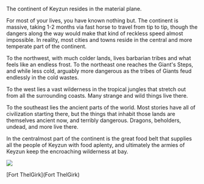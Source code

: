 The continent of Keyzun resides in the material plane.

For most of your lives, you have known nothing but. The continent is massive, taking 1-2 months via fast horse to travel from tip to tip, though the dangers along the way would make that kind of reckless speed almost impossible. In reality, most cities and towns reside in the central and more temperate part of the continent.

To the northwest, with much colder lands, lives barbarian tribes and what feels like an endless frost. To the northeast one reaches the Giant's Steps, and while less cold, arguably more dangerous as the tribes of Giants feud endlessly in the cold wastes.

To the west lies a vast wilderness in the tropical jungles that stretch out from all the surrounding coasts. Many strange and wild things live there.

To the southeast lies the ancient parts of the world.  Most stories have all of civilization starting there, but the things that inhabit those lands are themselves ancient now, and terribly dangerous. Dragons, beholders, undead, and more live there.

In the centralmost part of the continent is the great food belt that supplies all the people of Keyzun with food aplenty, and ultimately the armies of Keyzun keep the encroaching wilderness at bay.

<img src="https://juanvalencia.github.io/Unstable-Magick/krita.png">

[Fort ThelGirk](Fort ThelGirk)
